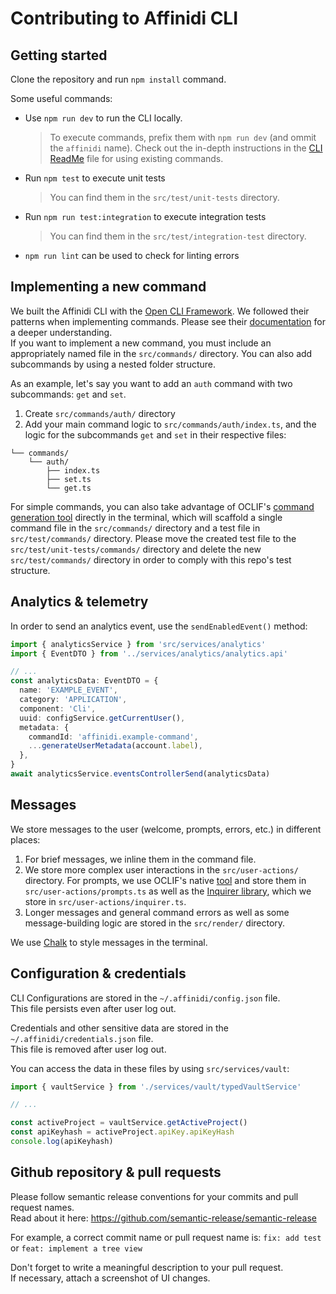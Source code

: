 # Contributing to Affinidi CLI

## Getting started

Clone the repository and run `npm install` command.

Some useful commands:

- Use `npm run dev` to run the CLI locally.
  > To execute commands, prefix them with `npm run dev` (and ommit the `affinidi` name).
  > Check out the in-depth instructions in the [CLI ReadMe](README.md) file for using existing commands.
- Run `npm test` to execute unit tests
  > You can find them in the `src/test/unit-tests` directory.
- Run `npm run test:integration` to execute integration tests
  > You can find them in the `src/test/integration-test` directory.
- `npm run lint` can be used to check for linting errors

## Implementing a new command

We built the Affinidi CLI with the [Open CLI Framework](https://oclif.io/). We followed their patterns when implementing commands. Please see their [documentation](https://oclif.io/docs/introduction) for a deeper understanding.  
If you want to implement a new command, you must include an appropriately named file in the `src/commands/` directory. You can also add subcommands by using a nested folder structure.

As an example, let's say you want to add an `auth` command with two subcommands: `get` and `set`.

1. Create `src/commands/auth/` directory
2. Add your main command logic to `src/commands/auth/index.ts`, and the logic for the subcommands `get` and `set` in their respective files:

```src/
└── commands/
    └── auth/
        ├── index.ts
        ├── set.ts
        └── get.ts
```

For simple commands, you can also take advantage of OCLIF's [command generation tool](https://oclif.io/docs/generator_commands#oclif-generate-command-name) directly in the terminal, which will scaffold a single command file in the `src/commands/` directory and a test file in `src/test/commands/` directory. Please move the created test file to the `src/test/unit-tests/commands/` directory and delete the new `src/test/commands/` directory in order to comply with this repo's test structure.

## Analytics & telemetry

In order to send an analytics event, use the `sendEnabledEvent()` method:

```ts
import { analyticsService } from 'src/services/analytics'
import { EventDTO } from '../services/analytics/analytics.api'

// ...
const analyticsData: EventDTO = {
  name: 'EXAMPLE_EVENT',
  category: 'APPLICATION',
  component: 'Cli',
  uuid: configService.getCurrentUser(),
  metadata: {
    commandId: 'affinidi.example-command',
    ...generateUserMetadata(account.label),
  },
}
await analyticsService.eventsControllerSend(analyticsData)
```

## Messages

We store messages to the user (welcome, prompts, errors, etc.) in different places:

1. For brief messages, we inline them in the command file.
2. We store more complex user interactions in the `src/user-actions/` directory. For prompts, we use OCLIF's native [tool](https://oclif.io/docs/prompting) and store them in `src/user-actions/prompts.ts` as well as the [Inquirer library](https://www.npmjs.com/package/inquirer), which we store in `src/user-actions/inquirer.ts`.
3. Longer messages and general command errors as well as some message-building logic are stored in the `src/render/` directory.

We use [Chalk](https://www.npmjs.com/package/chalk) to style messages in the terminal.

## Configuration & credentials

CLI Configurations are stored in the `~/.affinidi/config.json` file.  
This file persists even after user log out.

Credentials and other sensitive data are stored in the `~/.affinidi/credentials.json` file.  
This file is removed after user log out.

You can access the data in these files by using `src/services/vault`:

```ts
import { vaultService } from './services/vault/typedVaultService'

// ...

const activeProject = vaultService.getActiveProject()
const apiKeyhash = activeProject.apiKey.apiKeyHash
console.log(apiKeyhash)
```

## Github repository & pull requests

Please follow semantic release conventions for your commits and pull request names.  
Read about it here: https://github.com/semantic-release/semantic-release

For example, a correct commit name or pull request name is: `fix: add test` or `feat: implement a tree view`

Don't forget to write a meaningful description to your pull request.  
If necessary, attach a screenshot of UI changes.
